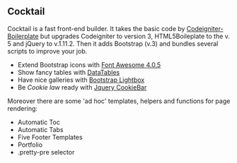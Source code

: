 ## Cocktail
 
 Cocktail is a fast front-end builder. It takes the basic code by [Codeigniter-Boilerplate](http://ariok.github.io/codeigniter-boilerplate/) but upgrades Codeigniter to version 3, HTML5Boileplate to the v. 5 and jQuery to v.1.11.2\. Then it adds Bootstrap (v.3) and bundles several scripts to improve your job.

*   Extend Bootstrap icons with [Font Awesome 4.0.5](https://fortawesome.github.io/Font-Awesome/)
*   Show fancy tables with [DataTables](https://datatables.net/)
*   Have nice galleries with [Bootstrap Lightbox](http://ashleydw.github.io/lightbox/)
*   Be _Cookie law_ ready with [Jquery CookieBar](http://www.primebox.co.uk/projects/jquery-cookiebar/)

Moreover there are some 'ad hoc' templates, helpers and functions for page rendering:

*   Automatic Toc
*	Automatic Tabs
*	Five Footer Templates
*   Portfolio
*   .pretty-pre selector
